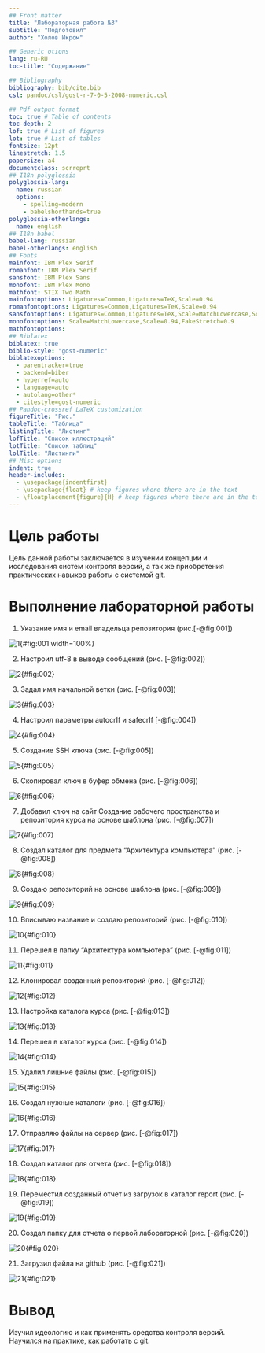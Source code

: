 ```yaml
---
## Front matter
title: "Лабораторная работа №3"
subtitle: "Подготовил"
author: "Холов Икром"

## Generic otions
lang: ru-RU
toc-title: "Содержание"

## Bibliography
bibliography: bib/cite.bib
csl: pandoc/csl/gost-r-7-0-5-2008-numeric.csl

## Pdf output format
toc: true # Table of contents
toc-depth: 2
lof: true # List of figures
lot: true # List of tables
fontsize: 12pt
linestretch: 1.5
papersize: a4
documentclass: scrreprt
## I18n polyglossia
polyglossia-lang:
  name: russian
  options:
	- spelling=modern
	- babelshorthands=true
polyglossia-otherlangs:
  name: english
## I18n babel
babel-lang: russian
babel-otherlangs: english
## Fonts
mainfont: IBM Plex Serif
romanfont: IBM Plex Serif
sansfont: IBM Plex Sans
monofont: IBM Plex Mono
mathfont: STIX Two Math
mainfontoptions: Ligatures=Common,Ligatures=TeX,Scale=0.94
romanfontoptions: Ligatures=Common,Ligatures=TeX,Scale=0.94
sansfontoptions: Ligatures=Common,Ligatures=TeX,Scale=MatchLowercase,Scale=0.94
monofontoptions: Scale=MatchLowercase,Scale=0.94,FakeStretch=0.9
mathfontoptions:
## Biblatex
biblatex: true
biblio-style: "gost-numeric"
biblatexoptions:
  - parentracker=true
  - backend=biber
  - hyperref=auto
  - language=auto
  - autolang=other*
  - citestyle=gost-numeric
## Pandoc-crossref LaTeX customization
figureTitle: "Рис."
tableTitle: "Таблица"
listingTitle: "Листинг"
lofTitle: "Список иллюстраций"
lotTitle: "Список таблиц"
lolTitle: "Листинги"
## Misc options
indent: true
header-includes:
  - \usepackage{indentfirst}
  - \usepackage{float} # keep figures where there are in the text
  - \floatplacement{figure}{H} # keep figures where there are in the text
---
```


# Цель работы

Цель данной работы заключается в изучении концепции и исследования
систем контроля версий, а так же приобретения практических навыков
работы с системой git.

# Выполнение лабораторной работы

1. Указание имя и email владельца репозитория (рис.[-@fig:001])

![1](image/1.png){#fig:001 width=100%}

2.  Настроил utf-8 в выводе сообщений (рис. [-@fig:002]) 

![2](image/2.png){#fig:002}

3. Задал имя начальной ветки (рис. [-@fig:003])

![3](image/3.png){#fig:003}

4. Настроил параметры autocrIf и safecrIf [-@fig:004])

![4](image/4.png){#fig:004}

5. Создание SSH ключа (рис. [-@fig:005])

![5](image/5.png){#fig:005}

6. Скопировал ключ в буфер обмена (рис. [-@fig:006])

![6](image/6.png){#fig:006}

7. Добавил ключ на сайт
Создание рабочего пространства и репозитория
курса на основе шаблона (рис. [-@fig:007])

![7](image/7.png){#fig:007}

8. Создал каталог для предмета “Архитектура компьютера” (рис. [-@fig:008])

![8](image/8.png){#fig:008}

9. Создаю репозиторий на основе шаблона (рис. [-@fig:009])

![9](image/9.png){#fig:009}

10. Вписываю название и создаю репозиторий (рис. [-@fig:010])

![10](image/10.png){#fig:010}

11. Перешел в папку “Архитектура компьютера” (рис. [-@fig:011])

![11](image/11.png){#fig:011}

12. Клонировал созданный репозиторий (рис. [-@fig:012])

![12](image/12.png){#fig:012}

13. Настройка каталога курса (рис. [-@fig:013])

![13](image/13.png){#fig:013}

14. Перешел в каталог курса (рис. [-@fig:014])

![14](image/14.png){#fig:014}

15. Удалил лишние файлы (рис. [-@fig:015])

![15](image/15.png){#fig:015} 

16. Создал нужные каталоги (рис. [-@fig:016])

![16](image/16.png){#fig:016}

17. Oтправляю файлы на сервер (рис. [-@fig:017])

![17](image/17.png){#fig:017}

18. Создал каталог для отчета (рис. [-@fig:018])

![18](image/18.png){#fig:018}

19. Переместил созданный отчет из загрузок в каталог report (рис. [-@fig:019])

![19](image/19.png){#fig:019}

20. Создал папку для отчета о первой лабораторной (рис. [-@fig:020])

![20](image/20.png){#fig:020}

21. Загрузил файла на github (рис. [-@fig:021])

![21](image/21.png){#fig:021}

# Вывод

Изучил идеологию и как применять средства
контроля версий. Научился на практике, как
работать с git.




